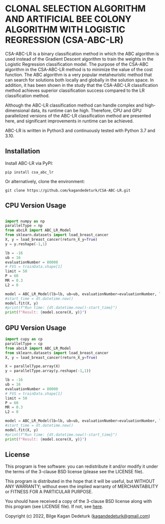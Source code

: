 # CLONAL SELECTION ALGORITHM AND ARTIFICIAL BEE COLONY ALGORITHM WITH LOGISTIC REGRESSION (CSA-ABC-LR)

CSA-ABC-LR is a binary classification method in which the ABC algorithm is used instead of the Gradient Descent algorithm to train the weights in the Logistic Regression classification model. The purpose of the CSA-ABC algorithm in the CSA-ABC-LR method is to minimize the value of the cost function. The ABC algorithm is a very popular metaheuristic method that can search for solutions both locally and globally in the solution space. In addition, it has been shown in the study that the CSA-ABC-LR classification method achieves superior classification success compared to the LR classification method.

Although the ABC-LR classification method can handle complex and high-dimensional data, its runtime can be high. Therefore, CPU and GPU parallelized versions of the ABC-LR classification method are presented here, and significant improvements in runtime can be achieved.

ABC-LR is written in Python3 and continuously tested with Python 3.7 and 3.10.

## Installation

Install ABC-LR via PyPI:

```
pip install csa_abc_lr
```

Or alternatively, clone the environment:

```
git clone https://github.com/kagandedeturk/CSA-ABC-LR.git
```

## CPU Version Usage

```py

import numpy as np
parallelType = np
from abcLR import ABC_LR_Model
from sklearn.datasets import load_breast_cancer
X, y = load_breast_cancer(return_X_y=True)
y = y.reshape(-1,1)

lb = -16
ub = 16
evaluationNumber = 80000
# FVS = trainData.shape[1]
limit = 50
P = 60
MR = 0.3
L2 = 0

model = ABC_LR_Model(lb=lb, ub=ub, evaluationNumber=evaluationNumber, limit=limit, P=P, MR=MR, L2=L2, parallelType=parallelType)
#start_time = dt.datetime.now()
model.fit(X, y)
#print(f"Run time: {dt.datetime.now()-start_time}")
print(f"Result: {model.score(X, y)}")

```

## GPU Version Usage

```py
import cupy as cp
parallelType = cp
from abcLR import ABC_LR_Model
from sklearn.datasets import load_breast_cancer
X, y = load_breast_cancer(return_X_y=True)

X = parallelType.array(X)
y = parallelType.array(y.reshape(-1,1))

lb = -16
ub = 16
evaluationNumber = 80000
# FVS = trainData.shape[1]
limit = 50
P = 60
MR = 0.3
L2 = 0

model = ABC_LR_Model(lb=lb, ub=ub, evaluationNumber=evaluationNumber, limit=limit, P=P, MR=MR, L2=L2, parallelType=parallelType)
#start_time = dt.datetime.now()
model.fit(X, y)
#print(f"Run time: {dt.datetime.now()-start_time}")
print(f"Result: {model.score(X, y)}")

```

## License

This program is free software: you can redistribute it and/or modify
it under the terms of the 3-clause BSD license (please see the LICENSE file).

This program is distributed in the hope that it will be useful,
but WITHOUT ANY WARRANTY; without even the implied warranty of
MERCHANTABILITY or FITNESS FOR A PARTICULAR PURPOSE.

You should have received a copy of the 3-clause BSD license
along with this program (see LICENSE file).
If not, see [here](https://opensource.org/licenses/BSD-3-Clause).

Copyright (c) 2022, Bilge Kagan Dedeturk (kagandedeturk@gmail.com)
